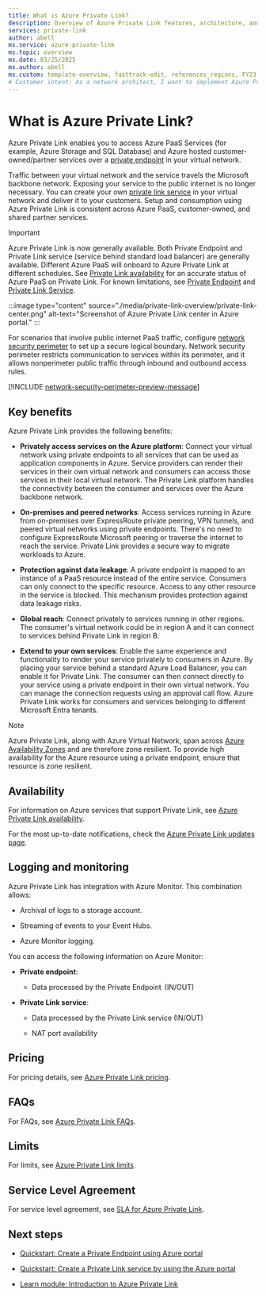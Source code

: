 ```yaml
---
title: What is Azure Private Link?
description: Overview of Azure Private Link features, architecture, and implementation. Learn how Azure Private Endpoints and Azure Private Link service works and how to use them.
services: private-link
author: abell
ms.service: azure-private-link
ms.topic: overview
ms.date: 03/25/2025
ms.author: abell
ms.custom: template-overview, fasttrack-edit, references_regions, FY23 content-maintenance, ignite-2024
# Customer intent: As a network architect, I want to implement Azure Private Link to access Azure services privately, so that I can enhance security and eliminate data leakage risks while maintaining seamless connectivity across my organization's virtual networks.
---
```


# What is Azure Private Link? 

Azure Private Link enables you to access Azure PaaS Services (for example, Azure Storage and SQL Database) and Azure hosted customer-owned/partner services over a [private endpoint](private-endpoint-overview.md) in your virtual network.

Traffic between your virtual network and the service travels the Microsoft backbone network. Exposing your service to the public internet is no longer necessary. You can create your own [private link service](private-link-service-overview.md) in your virtual network and deliver it to your customers. Setup and consumption using Azure Private Link is consistent across Azure PaaS, customer-owned, and shared partner services.

> [!IMPORTANT]
> Azure Private Link is now generally available. Both Private Endpoint and Private Link service (service behind standard load balancer) are generally available. Different Azure PaaS will onboard to Azure Private Link at different schedules. See [Private Link availability](availability.md) for an accurate status of Azure PaaS on Private Link. For known limitations, see [Private Endpoint](private-endpoint-overview.md#limitations) and [Private Link Service](private-link-service-overview.md#limitations). 

:::image type="content" source="./media/private-link-overview/private-link-center.png" alt-text="Screenshot of Azure Private Link center in Azure portal." :::

For scenarios that involve public internet PaaS traffic, configure [network security perimeter](network-security-perimeter-concepts.md) to set up a secure logical boundary. Network security perimeter restricts communication to services within its perimeter, and it allows nonperimeter public traffic through inbound and outbound access rules.

[!INCLUDE [network-security-perimeter-preview-message](../../includes/network-security-perimeter-preview-message.md)]

## Key benefits

Azure Private Link provides the following benefits:  

- **Privately access services on the Azure platform**: Connect your virtual network using private endpoints to all services that can be used as application components in Azure. Service providers can render their services in their own virtual network and consumers can access those services in their local virtual network. The Private Link platform handles the connectivity between the consumer and services over the Azure backbone network. 
 
- **On-premises and peered networks**: Access services running in Azure from on-premises over ExpressRoute private peering, VPN tunnels, and peered virtual networks using private endpoints. There's no need to configure ExpressRoute Microsoft peering or traverse the internet to reach the service. Private Link provides a secure way to migrate workloads to Azure.
 
- **Protection against data leakage**: A private endpoint is mapped to an instance of a PaaS resource instead of the entire service. Consumers can only connect to the specific resource. Access to any other resource in the service is blocked. This mechanism provides protection against data leakage risks. 
 
- **Global reach**: Connect privately to services running in other regions. The consumer's virtual network could be in region A and it can connect to services behind Private Link in region B.  
 
- **Extend to your own services**: Enable the same experience and functionality to render your service privately to consumers in Azure. By placing your service behind a standard Azure Load Balancer, you can enable it for Private Link. The consumer can then connect directly to your service using a private endpoint in their own virtual network. You can manage the connection requests using an approval call flow. Azure Private Link works for consumers and services belonging to different Microsoft Entra tenants. 

> [!NOTE]
> Azure Private Link, along with Azure Virtual Network, span across [Azure Availability Zones](../reliability/availability-zones-overview.md) and are therefore zone resilient. To provide high availability for the Azure resource using a private endpoint, ensure that resource is zone resilient.

## Availability 

For information on Azure services that support Private Link, see [Azure Private Link availability](availability.md).

For the most up-to-date notifications, check the [Azure Private Link updates page](https://azure.microsoft.com/updates/?product=private-link).

## Logging and monitoring

Azure Private Link has integration with Azure Monitor. This combination allows:

 - Archival of logs to a storage account.

 - Streaming of events to your Event Hubs.

 - Azure Monitor logging.

You can access the following information on Azure Monitor: 

- **Private endpoint**: 

    - Data processed by the Private Endpoint  (IN/OUT)
 
- **Private Link service**:

    - Data processed by the Private Link service (IN/OUT)

    - NAT port availability  
 
## Pricing   
For pricing details, see [Azure Private Link pricing](https://azure.microsoft.com/pricing/details/private-link/).
 
## FAQs  
For FAQs, see [Azure Private Link FAQs](private-link-faq.yml).
 
## Limits  
For limits, see [Azure Private Link limits](../azure-resource-manager/management/azure-subscription-service-limits.md#azure-private-link-limits).

## Service Level Agreement
For service level agreement, see [SLA for Azure Private Link](https://azure.microsoft.com/support/legal/sla/private-link/v1_0/).

## Next steps

- [Quickstart: Create a Private Endpoint using Azure portal](create-private-endpoint-portal.md)

- [Quickstart: Create a Private Link service by using the Azure portal](create-private-link-service-portal.md)

- [Learn module: Introduction to Azure Private Link](/training/modules/introduction-azure-private-link/)
